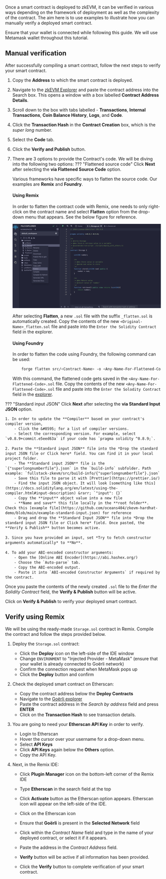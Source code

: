 Once a smart contract is deployed to zkEVM, it can be verified in various ways depending on the framework of deployment as well as the complexity of the contract. The aim here is to use examples to illustrate how you can manually verify a deployed smart contract.

Ensure that your wallet is connected while following this guide. We will use Metamask wallet throughout this tutorial.

## Manual verification

After successfully compiling a smart contract, follow the next steps to verify your smart contract.

1. Copy the **Address** to which the smart contract is deployed.

2. Navigate to the [zkEVM Explorer](https://testnet-zkevm.polygonscan.com) and paste the contract address into the Search box. This opens a window with a box labelled **Contract Address Details**.

3. Scroll down to the box with tabs labelled - **Transactions**, **Internal Transactions**, **Coin Balance History**, **Logs**, and **Code**.

4. Click the **Transaction Hash** in the **Contract Creation** box, which is the _super long_ number.

5. Select the **Code** tab.

6. Click the **Verify and Publish** button.

7. There are 3 options to provide the Contract's code. We will be diving into the following two options:
??? "Flattened source code"
    Click **Next** after selecting the **via Flattened Source Code** option.

    Various frameworks have specific ways to flatten the source code. Our examples are **Remix** and **Foundry**.

    #### Using Remix

    In order to flatten the contract code with Remix, one needs to only right-click on the contract name and select **Flatten** option from the drop-down menu that appears. See the below figure for reference.

    ![Selecting the flatten code option](../../img/zkEVM/flatten-code-remix.png)

    After selecting **Flatten**, a new `.sol` file with the suffix `_flatten.sol` is automatically created. Copy the contents of the new `<Original-Name>_flatten.sol` file and paste into the `Enter the Solidity Contract` field in the explorer.

    #### Using Foundry

    In order to flatten the code using Foundry, the following command can be used:

    ```bash
        forge flatten src/<Contract-Name> -o <Any-Name-For-Flattened-Code>.sol
    ```

    With this command, the flattened code gets saved in the `<Any-Name-For-Flattened-Code>.sol` file. Copy the contents of the new `<Any-Name-For-Flattened-Code>.sol` file and paste into the `Enter the Solodity Contract` field in the [explorer](https://testnet-zkevm.polygonscan.com).


??? "Standard input JSON"
    Click **Next** after selecting the **via Standard Input JSON** option.

    1. In order to update the **Compiler** based on your contract's compiler version,
        - Click the &#8595; for a list of compiler versions.
        - Select the corresponding version. For example, select `v0.8.9+commit.e5eed63a` if your code has `pragma solidity ^0.8.9;`.
    
    2. Paste the **Standard input JSON** file into the *Drop the standard input JSON file or Click here* field. You can find it in your local project folder.
        - The **Standard input JSON** file is the `{"superlongnumberfile"}.json` in the `build-info` subfolder. Path example: `fullstack-zkevm/src/build-info/{"superlongnumberfile"}.json`
        - Save this file to parse it with [Prettier](https://prettier.io/)
        - Find the input JSON object. It will look [something like this](https://docs.soliditylang.org/en/latest/using-the-compiler.html#input-description) &rarr; `"input": {}`
        - Copy the **input** object value into a new file
        - **Name and save** this file locally in the **root folder**. Check this [example file](https://github.com/oceans404/zkevm-hardhat-demo/blob/main/example-standard-input.json) for reference
        - Drag and drop the **Standard Input JSON** file into *Drop the standard input JSON file or Click here* field. Once pasted, the **Verify & Publish** button becomes active.

    3. Since you have provided an input, set *Try to fetch constructor arguments automatically* to **No**.

    4. To add your ABI-encoded constructor arguments:
        - Open the [Online ABI Encoder](https://abi.hashex.org/)
        - Choose the `Auto-parse` tab.
        - Copy the ABI-encoded output.
        - Paste it into `ABI-encoded Constructor Arguments` if required by the contract.

Once you paste the contents of the newly created `.sol` file to the _Enter the Solidity Contract_ field, the **Verify & Publish** button will be active.

Click on **Verify & Publish** to verify your deployed smart contract.

## Verify using Remix

We will be using the ready-made `Storage.sol` contract in Remix. Compile the contract and follow the steps provided below.

1. Deploy the `Storage.sol` contract:

    - Click the **Deploy** icon on the left-side of the IDE window
    - Change `ENVIRONMENT` to "Injected Provider - MetaMask" (ensure that your wallet is already connected to Goërli network)
    - Confirm the connection request when MetaMask pops up
    - Click the **Deploy** button and confirm

2. Check the deployed smart contract on Etherscan:

    - Copy the contract address below the **Deploy Contracts**
    - Navigate to the [Goërli explorer](https://goerli.etherscan.io)
    - Paste the contract address in the _Search by address_ field and press **ENTER**
    - Click on the **Transaction Hash** to see transaction details.

3. You are going to need your **Etherscan API Key** in order to verify.

    - Login to Etherscan
    - Hover the cursor over your username for a drop-down menu.
    - Select **API Keys**
    - Click **API Keys** again below the **Others** option.
    - Copy the API Key.

4. Next, in the Remix IDE:

    - Click **Plugin Manager** icon on the bottom-left corner of the Remix IDE

    - Type **Etherscan** in the search field at the top

    - Click **Activate** button as the Etherscan option appears. Etherscan icon will appear on the left-side of the IDE.

    - Click on the Etherscan icon

    - Ensure that **Goërli** is present in the **Selected Network** field

    - Click within the _Contract Name_ field and type in the name of your deployed contract, or select it if it appears.

    - Paste the address in the _Contract Address_ field.

    - **Verify** button will be active if all information has been provided.

    - Click the **Verify** button to complete verification of your smart contract.
